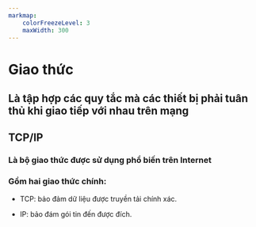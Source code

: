 ```yaml
---
markmap:
    colorFreezeLevel: 3
    maxWidth: 300
---
```


# Giao thức

## Là tập hợp các quy tắc mà các thiết bị phải tuân thủ khi giao tiếp với nhau trên mạng

## TCP/IP

### Là bộ giao thức được sử dụng phổ biến trên Internet

### Gồm hai giao thức chính:

- TCP: bảo đảm dữ liệu được truyền tải chính xác.

- IP: bảo đám gói tin đến được đích.